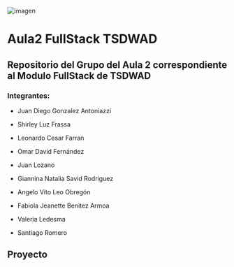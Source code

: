 ![imagen](https://user-images.githubusercontent.com/105946879/189708376-08477f46-ff38-476d-b096-09a224167ed6.png)


# Aula2 FullStack TSDWAD

## Repositorio del Grupo del Aula 2 correspondiente al Modulo FullStack de TSDWAD 

### Integrantes:

- Juan Diego Gonzalez Antoniazzi

- Shirley Luz Frassa

- Leonardo Cesar Farran

- Omar David Fernández 

- Juan Lozano

- Giannina Natalia Savid Rodriguez 

- Angelo Vito Leo Obregón

- Fabiola Jeanette Benitez Armoa

- Valeria Ledesma

- Santiago Romero


## Proyecto

